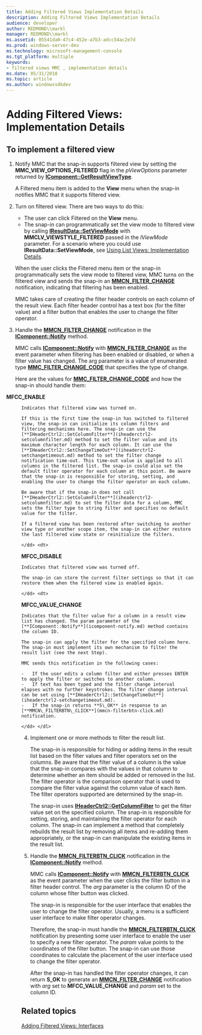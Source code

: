 ```yaml
---
title: Adding Filtered Views Implementation Details
description: Adding Filtered Views Implementation Details
audience: developer
author: REDMOND\\markl
manager: REDMOND\\markl
ms.assetid: 05541da0-47c4-452e-a7b3-adcc54ac2e7d
ms.prod: windows-server-dev
ms.technology: microsoft-management-console
ms.tgt_platform: multiple
keywords:
- filtered views MMC , implementation details
ms.date: 05/31/2018
ms.topic: article
ms.author: windowssdkdev
---
```


# Adding Filtered Views: Implementation Details

## To implement a filtered view

1.  Notify MMC that the snap-in supports filtered view by setting the **MMC\_VIEW\_OPTIONS\_FILTERED** flag in the *pViewOptions* parameter returned by [**IComponent::GetResultViewType**](icomponent-getresultviewtype.md).

    A Filtered menu item is added to the **View** menu when the snap-in notifies MMC that it supports filtered view.

2.  Turn on filtered view. There are two ways to do this:

    -   The user can click Filtered on the **View** menu.
    -   The snap-in can programmatically set the view mode to filtered view by calling [**IResultData::SetViewMode**](iresultdata-setviewmode.md) with **MMCLV\_VIEWSTYLE\_FILTERED** passed in the *lViewMode* parameter. For a scenario where you could use **IResultData::SetViewMode**, see [Using List Views: Implementation Details](using-list-views-implementation-details.md).

    When the user clicks the Filtered menu item or the snap-in programmatically sets the view mode to filtered view, MMC turns on the filtered view and sends the snap-in an [**MMCN\_FILTER\_CHANGE**](mmcn-filter-change.md) notification, indicating that filtering has been enabled.

    MMC takes care of creating the filter header controls on each column of the result view. Each filter header control has a text box (for the filter value) and a filter button that enables the user to change the filter operator.

3.  Handle the [**MMCN\_FILTER\_CHANGE**](mmcn-filter-change.md) notification in the [**IComponent::Notify**](icomponent-notify.md) method.

    MMC calls [**IComponent::Notify**](icomponent-notify.md) with [**MMCN\_FILTER\_CHANGE**](mmcn-filter-change.md) as the event parameter when filtering has been enabled or disabled, or when a filter value has changed. The arg parameter is a value of enumerated type [**MMC\_FILTER\_CHANGE\_CODE**](mmc-filter-change-code.md) that specifies the type of change.

    Here are the values for [**MMC\_FILTER\_CHANGE\_CODE**](mmc-filter-change-code.md) and how the snap-in should handle them:

    <dl> <dt>

<span id="MFCC_ENABLE"></span><span id="mfcc_enable"></span>**MFCC\_ENABLE**
</dt> <dd>

    Indicates that filtered view was turned on.

    If this is the first time the snap-in has switched to filtered view, the snap-in can initialize its column filters and filtering mechanisms here. The snap-in can use the [**IHeaderCtrl2::SetColumnFilter**](iheaderctrl2-setcolumnfilter.md) method to set the filter value and its maximum character length for each column. It can use the [**IHeaderCtrl2::SetChangeTimeOut**](iheaderctrl2-setchangetimeout.md) method to set the filter change notification time-out. This time-out value is applied to all columns in the filtered list. The snap-in could also set the default filter operator for each column at this point. Be aware that the snap-in is responsible for storing, setting, and enabling the user to change the filter operator on each column.

    Be aware that if the snap-in does not call [**IHeaderCtrl2::SetColumnFilter**](iheaderctrl2-setcolumnfilter.md) to set the filter data for a column, MMC sets the filter type to string filter and specifies no default value for the filter.

    If a filtered view has been restored after switching to another view type or another scope item, the snap-in can either restore the last filtered view state or reinitialize the filters.

    </dd> <dt>

<span id="MFCC_DISABLE"></span><span id="mfcc_disable"></span>**MFCC\_DISABLE**
</dt> <dd>

    Indicates that filtered view was turned off.

    The snap-in can store the current filter settings so that it can restore them when the filtered view is enabled again.

    </dd> <dt>

<span id="MFCC_VALUE_CHANGE"></span><span id="mfcc_value_change"></span>**MFCC\_VALUE\_CHANGE**
</dt> <dd>

    Indicates that the filter value for a column in a result view list has changed. The param parameter of the [**IComponent::Notify**](icomponent-notify.md) method contains the column ID.

    The snap-in can apply the filter for the specified column here. The snap-in must implement its own mechanism to filter the result list (see the next Step).

    MMC sends this notification in the following cases:

    -   If the user edits a column filter and either presses ENTER to apply the filter or switches to another column.
    -   If text has been typed and the filter change interval elapses with no further keystrokes. The filter change interval can be set using [**IHeaderCtrl2::SetChangeTimeOut**](iheaderctrl2-setchangetimeout.md).
    -   If the snap-in returns **S\_OK** in response to an [**MMCN\_FILTERBTN\_CLICK**](mmcn-filterbtn-click.md) notification.

    </dd> </dl>

4.  Implement one or more methods to filter the result list.

    The snap-in is responsible for hiding or adding items in the result list based on the filter values and filter operators set on the columns. Be aware that the filter value of a column is the value that the snap-in compares with the values in that column to determine whether an item should be added or removed in the list. The filter operator is the comparison operator that is used to compare the filter value against the column value of each item. The filter operators supported are determined by the snap-in.

    The snap-in uses [**IHeaderCtrl2::GetColumnFilter**](iheaderctrl2-getcolumnfilter.md) to get the filter value set on the specified column. The snap-in is responsible for setting, storing, and maintaining the filter operator for each column. The snap-in can implement a method that completely rebuilds the result list by removing all items and re-adding them appropriately, or the snap-in can manipulate the existing items in the result list.

5.  Handle the [**MMCN\_FILTERBTN\_CLICK**](mmcn-filterbtn-click.md) notification in the [**IComponent::Notify**](icomponent-notify.md) method.

    MMC calls [**IComponent::Notify**](icomponent-notify.md) with [**MMCN\_FILTERBTN\_CLICK**](mmcn-filterbtn-click.md) as the event parameter when the user clicks the filter button in a filter header control. The *arg* parameter is the column ID of the column whose filter button was clicked.

    The snap-in is responsible for the user interface that enables the user to change the filter operator. Usually, a menu is a sufficient user interface to make filter operator changes.

    Therefore, the snap-in must handle the [**MMCN\_FILTERBTN\_CLICK**](mmcn-filterbtn-click.md) notification by presenting some user interface to enable the user to specify a new filter operator. The *param* value points to the coordinates of the filter button. The snap-in can use those coordinates to calculate the placement of the user interface used to change the filter operator.

    After the snap-in has handled the filter operator changes, it can return **S\_OK** to generate an [**MMCN\_FILTER\_CHANGE**](mmcn-filter-change.md) notification with *arg* set to **MFCC\_VALUE\_CHANGE** and *param* set to the column ID.

## Related topics

<dl> <dt>

[Adding Filtered Views: Interfaces](adding-filtered-views-interfaces.md)
</dt> </dl>

 

 




